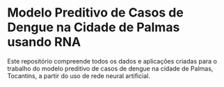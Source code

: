# Modelo Preditivo de Casos de Dengue na Cidade de Palmas usando RNA

Este repositório compreende todos os dados e aplicações criadas para o trabalho do modelo preditivo de casos de dengue na cidade de Palmas, Tocantins, a partir do uso de rede neural artificial.
